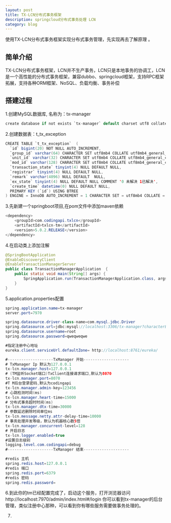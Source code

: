 ```yaml
---
layout: post
title: TX-LCN分布式事务框架
description: springcloud分布式事务处理 LCN
category: blog
---
```


使用TX-LCN分布式事务框架实现分布式事务管理，先实现再去了解原理 。

简单介绍
-
TX-LCN分布式事务框架，LCN并不生产事务，LCN只是本地事务的协调工，LCN是一个高性能的分布式事务框架，兼容dubbo、springcloud框架，支持RPC框架拓展，支持各种ORM框架、NoSQL、负载均衡、事务补偿

搭建过程
-
1.创建MySQL数据库, 名称为：tx-manager
```java
create database if not exists `tx-manager` default charset utf8 collate utf8_general_ci;
```

2.创建数据表：t_tx_exception
```java
CREATE TABLE `t_tx_exception`  (
  `id` bigint(20) NOT NULL AUTO_INCREMENT,
  `group_id` varchar(64) CHARACTER SET utf8mb4 COLLATE utf8mb4_general_ci NULL DEFAULT NULL,
  `unit_id` varchar(32) CHARACTER SET utf8mb4 COLLATE utf8mb4_general_ci NULL DEFAULT NULL,
  `mod_id` varchar(128) CHARACTER SET utf8mb4 COLLATE utf8mb4_general_ci NULL DEFAULT NULL,
  `transaction_state` tinyint(4) NULL DEFAULT NULL,
  `registrar` tinyint(4) NULL DEFAULT NULL,
  `remark` varchar(4096) NULL DEFAULT  NULL,
  `ex_state` tinyint(4) NULL DEFAULT NULL COMMENT '0 未解决 1已解决',
  `create_time` datetime(0) NULL DEFAULT NULL,
  PRIMARY KEY (`id`) USING BTREE
) ENGINE = InnoDB AUTO_INCREMENT = 1 CHARACTER SET = utf8mb4 COLLATE = utf8mb4_general_ci ROW_FORMAT = Dynamic;
```

3.先新建一个springboot项目,在pom文件中添加maven依赖
```java
<dependency>
    <groupId>com.codingapi.txlcn</groupId>
    <artifactId>txlcn-tm</artifactId>
    <version>5.0.2.RELEASE</version>
</dependency>
```

4.在启动类上添加注解
```java
@SpringBootApplication
@EnableDiscoveryClient
@EnableTransactionManagerServer
public class TransactionManagerApplication  {
    public static void main(String[] args) {
        SpringApplication.run(TransactionManagerApplication.class, args);
    }
}
```

5.application.properties配置
```java
spring.application.name=tx-manager
server.port=7970

spring.datasource.driver-class-name=com.mysql.jdbc.Driver
spring.datasource.url=jdbc:mysql://localhost:3306/tx-manager?characterEncoding=UTF-8
spring.datasource.username=root
spring.datasource.password=qweqweqwe

#指定注册中心地址
eureka.client.serviceUrl.defaultZone= http://localhost:8761/eureka/

#--------------------TxManager 开始--------------------
# TxManager Ip 默认为127.0.0.1
tx-lcn.manager.host=127.0.0.1
# (TM监听Socket端口)TxClient连接请求端口,默认为8070
tx-lcn.manager.port=8070
#T M后台登录密码,默认为codingapi
tx-lcn.manager.admin-key=123456
# 心跳检测时间(ms)
tx-lcn.manager.heart-time=15000
# 分布式事务超时时间(ms)
tx-lcn.manager.dtx-time=30000
# 参数延迟删除时间单位ms
tx-lcn.message.netty.attr-delay-time=10000
# 事务处理并发等级，默认为机器核心数5倍
tx-lcn.manager.concurrent-level=128
# 开启日志
tx-lcn.logger.enabled=true
#设置日志级别
logging.level.com.codingapi=debug
#--------------------TxManager 结束--------------------

#redis 主机
spring.redis.host=127.0.0.1
#redis 端口
spring.redis.port=6379
#redis 密码
spring.redis.password=
```

6.到此你的tm已经配置完成了，启动这个服务，打开浏览器访问http://localhost:7970/admin/index.html#/login
你可以看到tx-manager的后台管理，类似注册中心那种，可以看到你有哪些服务需要做事务处理的。

7.
